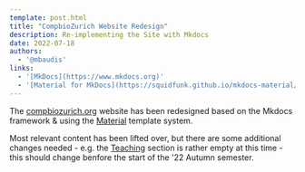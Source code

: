 ```yaml
---
template: post.html
title: "CompbioZurich Website Redesign"
description: Re-implementing the Site with Mkdocs
date: 2022-07-18
authors:
  - '@mbaudis'
links:
  - '[MkDocs](https://www.mkdocs.org)'
  - '[Material for MkDocs](https://squidfunk.github.io/mkdocs-material/)'
---
```


The [compbiozurich.org](http://compbiozurich.org) website has been redesigned
based on the Mkdocs framework & using the [Material](https://squidfunk.github.io/mkdocs-material/) template system.<!--more-->

Most relevant content has been lifted over, but there are some additional
changes needed - e.g. the [Teaching](/teaching/) section is rather empty at this time - this should change benfore the start of the '22 Autumn semester.